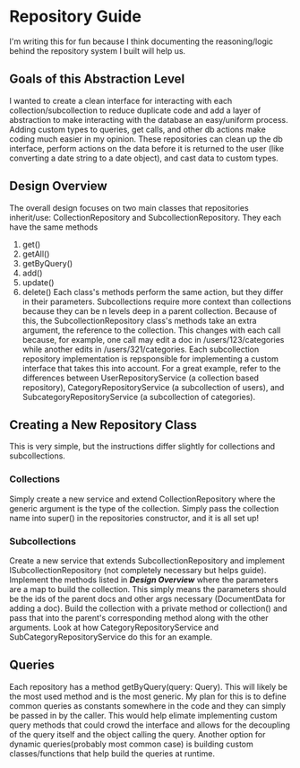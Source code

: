 # Repository Guide
I'm writing this for fun because I think documenting the reasoning/logic behind the repository system I built will help us.

## Goals of this Abstraction Level
I wanted to create a clean interface for interacting with each collection/subcollection to reduce duplicate code and add a layer of abstraction to make interacting with the database an easy/uniform process. Adding custom types to queries, get calls, and other db actions make coding much easier in my opinion. These repositories can clean up the db interface, perform actions on the data before it is returned to the user (like converting a date string to a date object), and cast data to custom types.

## Design Overview
The overall design focuses on two main classes that repositories inherit/use: CollectionRepository and SubcollectionRepository. They each have the same methods
  1. get()
  2. getAll()
  3. getByQuery()
  4. add()
  5. update()
  6. delete()
Each class's methods perform the same action, but they differ in their parameters. Subcollections require more context than collections because they can be n levels deep in a parent collection. Because of this, the SubcollectionRepository class's methods take an extra argument, the reference to the collection. This changes with each call because, for example, one call may edit a doc in /users/123/categories while another edits in /users/321/categories. Each subcollection repository implementation is repsponsible for implementing a custom interface that takes this into account. For a great example, refer to the differences between UserRepositoryService (a collection based repository), CategoryRepositoryService (a subcollection of users), and SubcategoryRepositoryService (a subcollection of categories).

## Creating a New Repository Class
This is very simple, but the instructions differ slightly for collections and subcollections.

### Collections
Simply create a new service and extend CollectionRepository where the generic argument is the type of the collection. Simply pass the collection name into super() in the repositories constructor, and it is all set up!

### Subcollections
Create a new service that extends SubcollectionRepository and implement ISubcollectionRepository (not completely necessary but helps guide). Implement the methods listed in ***Design Overview*** where the parameters are a map to build the collection. This simply means the parameters should be the ids of the parent docs and other args necessary (DocumentData for adding a doc). Build the collection with a private method or collection() and pass that into the parent's corresponding method along with the other arguments. Look at how CategoryRepositoryService and SubCategoryRepositoryService do this for an example.

## Queries
Each repository has a method getByQuery(query: Query). This will likely be the most used method and is the most generic. My plan for this is to define common queries as constants somewhere in the code and they can simply be passed in by the caller. This would help elimate implementing custom query methods that could crowd the interface and allows for the decoupling of the query itself and the object calling the query. Another option for dynamic queries(probably most common case) is building custom classes/functions that help build the queries at runtime.
